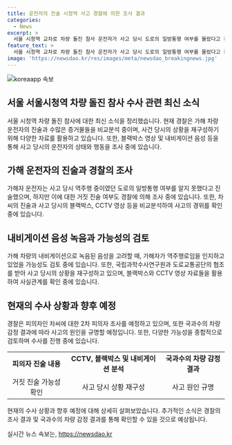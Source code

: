 ```yaml
---
title: 운전자의 진술 시청역 사고 경찰에 의한 조사 결과
categories:
  - News
excerpt: >
  서울 시청역 교차로 차량 돌진 참사 운전자가 사고 당시 도로의 일방통행 여부를 몰랐다고 진술한 것으로 확인됐다. 경찰은 차씨의 거짓 진술 여부를 조사 중이며, 사고 현장 CCTV 영상과 블랙박스를 통해 사고 상황을 재구성하고 있음. 또한, 차씨의 차량을 감정하여 급발진 원인을 규명할 예정이며, 결함 유무와 오작동 여부를 분석하여 사고 원인을 종합적으로 검토 중임. 경찰은 10일 차씨에 대한 2차 피의자 조사를 실시할 예정이다. (150자)
feature_text: >
  서울 시청역 교차로 차량 돌진 참사 운전자가 사고 당시 도로의 일방통행 여부를 몰랐다고 진술한 것으로 확인됐다. 경찰은 차씨의 거짓 진술 여부를 조사 중이며, 사고 현장 CCTV 영상과 블랙박스를 통해 사고 상황을 재구성하고 있음. 또한, 차씨의 차량을 감정하여 급발진 원인을 규명할 예정이며, 결함 유무와 오작동 여부를 분석하여 사고 원인을 종합적으로 검토 중임. 경찰은 10일 차씨에 대한 2차 피의자 조사를 실시할 예정이다. (150자)
image: 'https://newsdao.kr/res/images/meta/newsdao_breakingnews.jpg'
---
```


<p><img src="https://newsdao.kr/res/images/meta/newsdao_breakingnews.jpg" alt="koreaapp 속보" /></p>

<h2 data-ke-size="size26">서울 서울시청역 차량 돌진 참사 수사 관련 최신 소식</h2>

<p data-ke-size="size16">서울 시청역 차량 돌진 참사에 대한 최신 소식을 정리했습니다. 현재 경찰은 가해 차량 운전자의 진술과 수많은 증거물들을 비교분석 중이며, 사건 당시의 상황을 재구성하기 위해 다양한 자료를 활용하고 있습니다. 또한, 블랙박스 영상 및 내비게이션 음성 등을 통해 사고 당시의 운전자의 상태와 행동을 조사 중에 있습니다.</p>

<h2 data-ke-size="size24">가해 운전자의 진술과 경찰의 조사</h2>

<p data-ke-size="size16">가해자 운전자는 사고 당시 역주행 중이였던 도로의 일방통행 여부를 알지 못했다고 진술했으며, 하지만 이에 대한 거짓 진술 여부도 경찰에 의해 조사 중에 있습니다. 또한, 차씨의 진술과 사고 당시의 블랙박스, CCTV 영상 등을 비교분석하여 사고의 경위를 확인 중에 있습니다.</p>

<h2 data-ke-size="size24">내비게이션 음성 녹음과 가능성의 검토</h2>

<p data-ke-size="size16">가해 차량의 내비게이션으로 녹음된 음성을 고려할 때, 가해자가 역주행로임을 인지하고 있었을 가능성도 검토 중에 있습니다. 또한, 국립과학수사연구원과 도로교통공단의 협조를 받아 사고 당시의 상황을 재구성하고 있으며, 블랙박스와 CCTV 영상 자료들을 활용하여 사실관계를 확인 중에 있습니다.</p>

<h2 data-ke-size="size24">현재의 수사 상황과 향후 예정</h2>

<p data-ke-size="size16">경찰은 피의자인 차씨에 대한 2차 피의자 조사를 예정하고 있으며, 또한 국과수의 차량 감정 결과에 따라 사고의 원인을 규명할 예정입니다. 또한, 다양한 가능성을 종합적으로 검토하며 수사를 진행 중에 있습니다.</p>

<table>
    <tr>
        <td style="text-align: center; height: 17px;"><b>피의자 진술 내용</b></td>
        <td style="text-align: center; height: 17px;"><b>CCTV, 블랙박스 및 내비게이션 분석</b></td>
        <td style="text-align: center; height: 17px;"><b>국과수의 차량 감정 결과</b></td>
    </tr>
    <tr>
        <td style="text-align: center; height: 17px;">거짓 진술 가능성 확인</td>
        <td style="text-align: center; height: 17px;">사고 당시 상황 재구성</td>
        <td style="text-align: center; height: 17px;">사고 원인 규명</td>
    </tr>
</table>

<p data-ke-size="size16">현재의 수사 상황과 향후 예정에 대해 상세히 살펴보았습니다. 추가적인 소식은 경찰의 조사 결과 및 국과수의 차량 감정 결과를 통해 확인할 수 있을 것으로 예상됩니다.</p>
실시간 뉴스 속보는, <a href="https://newsdao.kr" rel="dofollow">https://newsdao.kr</a>


